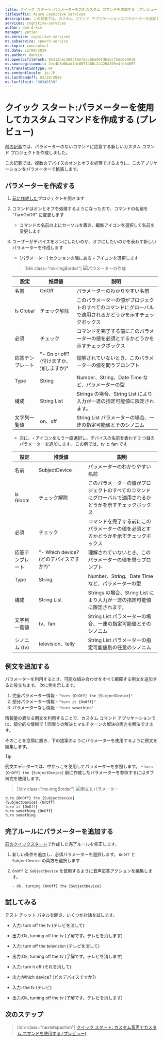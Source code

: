 ```yaml
---
title: クイック スタート:パラメーターを含むカスタム コマンドを作成する (プレビュー) - 音声サービス
titleSuffix: Azure Cognitive Services
description: この記事では、カスタム コマンド アプリケーションにパラメーターを追加します。
services: cognitive-services
author: don-d-kim
manager: yetian
ms.service: cognitive-services
ms.subservice: speech-service
ms.topic: conceptual
ms.date: 12/09/2019
ms.author: donkim
ms.openlocfilehash: 96312bac369cfa5fe3cb8a00fd63ecfbec624918
ms.sourcegitcommit: 2ec4b3d0bad7dc0071400c2a2264399e4fe34897
ms.translationtype: HT
ms.contentlocale: ja-JP
ms.lasthandoff: 03/28/2020
ms.locfileid: "80348530"
---
```

# <a name="quickstart-create-a-custom-command-with-parameters-preview"></a>クイック スタート:パラメーターを使用してカスタム コマンドを作成する (プレビュー)

[前の記事](./quickstart-custom-speech-commands-create-new.md)では、パラメーターのないコマンドに応答する新しいカスタム コマンド プロジェクトを作成しました。

この記事では、複数のデバイスのオンとオフを処理できるように、このアプリケーションをパラメーターで拡張します。

## <a name="create-parameters"></a>パラメーターを作成する

1. [前に作成した](./quickstart-custom-speech-commands-create-new.md)プロジェクトを開きます
1. コマンドはオンとオフを処理するようになったので、コマンドの名前を "TurnOnOff" に変更します
   - コマンドの名前の上にカーソルを置き、編集アイコンを選択して名前を変更します
1. ユーザーがデバイスをオンにしたいのか、オフにしたいのかを表わす新しいパラメーターを作成します
   - [パラメーター] セクションの隣にある `+` アイコンを選択します

   > [!div class="mx-imgBorder"]
   > ![パラメーターの作成](media/custom-speech-commands/create-on-off-parameter.png)

   | 設定            | 推奨値     | 説明                                                                                               |
   | ------------------ | ------------------- | --------------------------------------------------------------------------------------------------------- |
   | 名前               | OnOff               | パラメーターのわかりやすい名前                                                                     |
   | Is Global          | チェック解除           | このパラメーターの値がプロジェクトのすべてのコマンドにグローバルで適用されるかどうかを示すチェックボックス |
   | 必須           | チェック             | コマンドを完了する前にこのパラメーターの値を必須とするかどうかを示すチェックボックス          |
   | 応答テンプレート  | "- On or off? (付けますか、消しますか)"      | 理解されていないとき、このパラメーターの値を問うプロンプト                                       |
   | Type               | String              | Number、String、Date Time など、パラメーターの型                                               |
   | 構成      | String List         | Strings の場合、String List により入力が一連の指定可能値に限定されます。                                      |
   | 文字列一覧値 | on、off             | String List パラメーターの場合、一連の指定可能値とそのシノニム                                |

   - 次に、`+` アイコンをもう一度選択し、デバイスの名前を表わす 2 つ目のパラメーターを追加します。 この例では、tv と fan です

   | 設定            | 推奨値       | 説明                                                                                               |
   | ------------------ | --------------------- | --------------------------------------------------------------------------------------------------------- |
   | 名前               | SubjectDevice         | パラメーターのわかりやすい名前                                                                     |
   | Is Global          | チェック解除             | このパラメーターの値がプロジェクトのすべてのコマンドにグローバルで適用されるかどうかを示すチェックボックス |
   | 必須           | チェック               | コマンドを完了する前にこのパラメーターの値を必須とするかどうかを示すチェックボックス          |
   | 応答テンプレート  | "- Which device? (どのデバイスですか?)"     | 理解されていないとき、このパラメーターの値を問うプロンプト                                       |
   | Type               | String                | Number、String、Date Time など、パラメーターの型                                               |
   | 構成      | String List           | Strings の場合、String List により入力が一連の指定可能値に限定されます。                                      |
   | 文字列一覧値 | tv、fan               | String List パラメーターの場合、一連の指定可能値とそのシノニム                                |
   | シノニム (tv)      | television、telly     | String List パラメーターの指定可能値別の任意のシノニム                                      |

## <a name="add-sample-sentences"></a>例文を追加する

パラメーターを利用するとき、可能な組み合わせをすべて網羅する例文を追加すると役立ちます。 次に例を示します。

1. 完全パラメーター情報 - `"turn {OnOff} the {SubjectDevice}"`
1. 部分パラメーター情報 - `"turn it {OnOff}"`
1. パラメーターなし情報 - `"turn something"`

情報量の異なる例文を利用することで、カスタム コマンド アプリケーションでは、部分的な情報で 1 回限りの解決とマルチターンの解決の両方を解決できます。

そのことを念頭に置き、下の提案のようにパラメーターを使用するように例文を編集します。

> [!TIP]
> 例文エディターでは、中かっこを使用してパラメーターを参照します。 - `turn {OnOff} the {SubjectDevice}` 前に作成したパラメーターを参照するにはタブ補完を使用します。

> [!div class="mx-imgBorder"]
> ![例文とパラメーター](media/custom-speech-commands/create-parameter-sentences.png)

```
turn {OnOff} the {SubjectDevice}
{SubjectDevice} {OnOff}
turn it {OnOff}
turn something {OnOff}
turn something
```

## <a name="add-parameters-to-completion-rule"></a>完了ルールにパラメーターを追加する

[前のクイックスタート](./quickstart-custom-speech-commands-create-new.md)で作成した完了ルールを修正します。

1. 新しい条件を追加し、必須パラメーターを選択します。 `OnOff` と `SubjectDevice` の両方を選択します
1. `OnOff` と `SubjectDevice` を使用するように音声応答アクションを編集します。

   ```
   - Ok, turning {OnOff} the {SubjectDevice}
   ```

## <a name="try-it-out"></a>試してみる

テスト チャット パネルを開き、いくつか対話を試します。

- 入力: turn off the tv (テレビを消して)
- 出力:Ok, turning off the tv (了解です。テレビを消します)

- 入力: turn off the television (テレビを消して)
- 出力:Ok, turning off the tv (了解です。テレビを消します)

- 入力: turn it off (それを消して)
- 出力:Which device? (どのデバイスですか?)
- 入力: the tv (テレビ)
- 出力:Ok, turning off the tv (了解です。テレビを消します)

## <a name="next-steps"></a>次のステップ
> [!div class="nextstepaction"]
> [クイック スタート: カスタム音声でカスタム コマンドを使用する (プレビュー)](./quickstart-custom-speech-commands-select-custom-voice.md)
